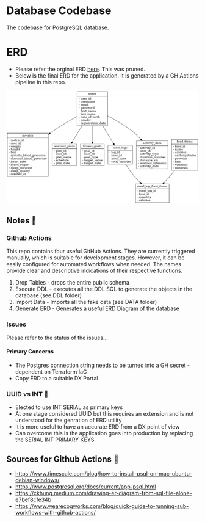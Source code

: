 # Database Codebase

The codebase for PostgreSQL database.

# ERD

- Please refer the orginal ERD [here](/img/erd-1.png).  This was pruned. 
- Below is the final ERD for the application.  It is generated by a GH Actions pipeline in this repo.

![ERD](/img/erd.png)

## Notes 📖

### Github Actions

This repo contains four useful GitHub Actions. They are currently triggered manually, which is suitable for development stages. However, it can be easily configured for automated workflows when needed.  The names provide clear and descriptive indications of their respective functions.

1. Drop Tables - drops the entire public schema
2. Execute DDL - executes all the DDL SQL to generate the objects in the database (see DDL folder)
3. Import Data - Imports all the fake data (see DATA folder)
4. Generate ERD - Generates a useful ERD Diagram of the database

### Issues

Please refer to the status of the issues...

#### Primary Concerns

- The Postgres connection string needs to be turned into a GH secret - dependent on Terraform IaC
- Copy ERD to a suitable DX Portal

### UUID vs INT 🔑

- Elected to use INT SERIAL as primary keys
- At one stage considered UUID but this requires an extension and is not understood for the genration of ERD utility
- It is more useful to have an accurate ERD from a DX point of view
- Can overcome this is the application goes into production by replacing the SERIAL INT PRIMARY KEYS

## Sources for Github Actions 📖

- https://www.timescale.com/blog/how-to-install-psql-on-mac-ubuntu-debian-windows/
- https://www.postgresql.org/docs/current/app-psql.html
- https://ckhung.medium.com/drawing-er-diagram-from-sql-file-alone-e7bef8cfe34b
- https://www.wearecogworks.com/blog/quick-guide-to-running-sub-workflows-with-github-actions/
